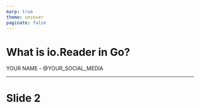 ```yaml
---
marp: true
theme: uncover
paginate: false
---
```


# What is io.Reader in Go?

YOUR NAME - @YOUR_SOCIAL_MEDIA

---

# Slide 2